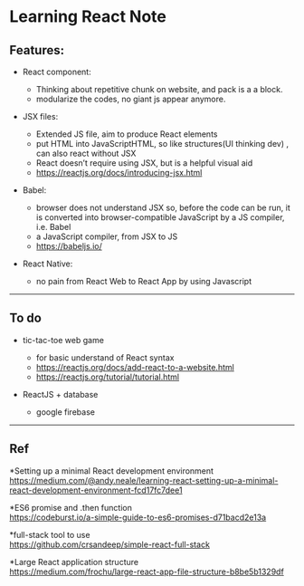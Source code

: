 # Learning React Note 
## Features:
- React component: 
  - Thinking about repetitive chunk on website, and pack is a a block.
  - modularize the codes, no giant js appear anymore.
  
- JSX files: 
  - Extended JS file, aim to produce React elements
  - put HTML into JavaScriptHTML, so like structures(UI thinking dev) , can also react without JSX
  - React doesn’t require using JSX, but is a helpful visual aid
  - https://reactjs.org/docs/introducing-jsx.html
  
- Babel: 
  - browser does not understand JSX so, before the code can be run, it is converted into browser-compatible JavaScript by a JS compiler, i.e. Babel
  - a JavaScript compiler, from JSX to JS
  - https://babeljs.io/

- React Native: 
  - no pain from React Web to React App by using Javascript
  
  
***
## To do 
- tic-tac-toe web game
  - for basic understand of React syntax
  - https://reactjs.org/docs/add-react-to-a-website.html
  - https://reactjs.org/tutorial/tutorial.html

- ReactJS + database
  - google firebase
  
***
## Ref
*Setting up a minimal React development environment  
https://medium.com/@andy.neale/learning-react-setting-up-a-minimal-react-development-environment-fcd17fc7dee1  

*ES6 promise and .then function  
https://codeburst.io/a-simple-guide-to-es6-promises-d71bacd2e13a  

*full-stack tool to use  
https://github.com/crsandeep/simple-react-full-stack

*Large React application structure  
https://medium.com/frochu/large-react-app-file-structure-b8be5b1329df

